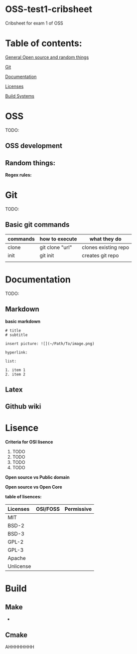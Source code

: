 # OSS-test1-cribsheet
Cribsheet for exam 1 of OSS

# Table of contents:

[General Open source and random things](#OSS)

[Git](#Git)

[Documentation](#Documentation)

[Licenses](#Lisence)

[Build Systems](#Build)

# OSS

TODO:

## OSS development

## Random things:

**Regex rules:**


# Git
TODO:

## Basic git commands
| commands | how to execute  | what they do         |
|:-------- |:--------------- | -------------------- |
| clone    | git clone "url" | clones existing repo |
| init     | git init        | creates git repo     |
|          |                 |                      |


# Documentation
TODO:

## Markdown

**basic markdown**
```
# title
# subtitle

insert picture: ![](~/Path/To/image.png)

hyperlink:

list:

1. item 1
2. item 2

```

## Latex

## Github wiki

# Lisence

**Criteria for OSI lisence**

  1. TODO
  2. TODO
  3. TODO
  4. TODO

**Open source vs Public domain**

**Open source vs Open Core**

**table of lisences:**

| Licenses  | OSI/FOSS | Permissive |
| :-------- | :------- | :--------- |
| MIT       |          |            |
| BSD-2     |          |            |
| BSD-3     |          |            |
| GPL-2     |          |            |
| GPL-3     |          |            |
| Apache    |          |            |
| Unlicense |          |            |


# Build

## Make

*

## Cmake

AHHHHHHHH
